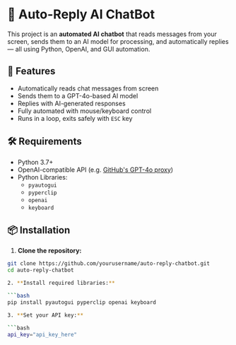 # 🤖 Auto-Reply AI ChatBot

This project is an **automated AI chatbot** that reads messages from your screen, sends them to an AI model for processing, and automatically replies — all using Python, OpenAI, and GUI automation.

## 🚀 Features

- Automatically reads chat messages from screen
- Sends them to a GPT-4o-based AI model
- Replies with AI-generated responses
- Fully automated with mouse/keyboard control
- Runs in a loop, exits safely with `ESC` key

## 🛠️ Requirements

- Python 3.7+
- OpenAI-compatible API (e.g. [GitHub's GPT-4o proxy](https://models.github.ai))
- Python Libraries:
  - `pyautogui`
  - `pyperclip`
  - `openai`
  - `keyboard`

## 📦 Installation

1. **Clone the repository:**

```bash
git clone https://github.com/yourusername/auto-reply-chatbot.git
cd auto-reply-chatbot

2. **Install required libraries:**

```bash
pip install pyautogui pyperclip openai keyboard

3. **Set your API key:**

```bash
api_key="api_key_here"
